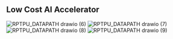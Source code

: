 ## Low Cost AI Accelerator   
![RPTPU_DATAPATH drawio (6)](https://github.com/user-attachments/assets/fb4c0342-37bb-40c0-9241-e5ba87262708)
![RPTPU_DATAPATH drawio (7)](https://github.com/user-attachments/assets/922b2f8e-1bbf-4cbe-9a56-bffae8a7aa84)
![RPTPU_DATAPATH drawio (8)](https://github.com/user-attachments/assets/332445f8-6a27-4661-8d4a-1fb6378d3582)
![RPTPU_DATAPATH drawio (9)](https://github.com/user-attachments/assets/5d0885da-a80b-482c-8d3f-a5520e418aaa)
